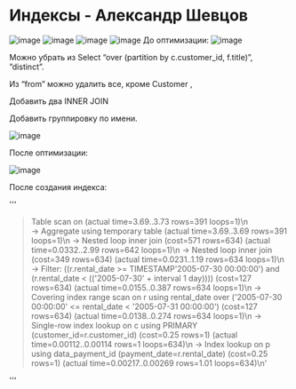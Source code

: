 # Индексы - Александр Шевцов
![image](https://github.com/aztecprod/Index/assets/25949605/b8de9c0a-c79f-4a76-99f8-b76320d8059d)
![image](https://github.com/aztecprod/Index/assets/25949605/8babeb59-9590-4ea7-96ff-9d4e65f1c59a)
![image](https://github.com/aztecprod/Index/assets/25949605/eece72a4-f882-4c98-82fd-b8971c73d4c4)
![image](https://github.com/aztecprod/Index/assets/25949605/d3784799-217f-488a-a8e3-ece99f74516d)
До оптимизации:
![image](https://github.com/aztecprod/Index/assets/25949605/94cc7f2c-fa2b-4ba5-87a9-983f7a22896a)

Можно убрать из Select “over (partition by c.customer_id, f.title)”, ”distinct”.

Из “from” можно удалить все, кроме Customer ,

Добавить два INNER JOIN

Добавить группировку по имени.

![image](https://github.com/aztecprod/Index/assets/25949605/7b95f29d-3c92-41b6-965f-cc6f613ee739)

После оптимизации:

![image](https://github.com/aztecprod/Index/assets/25949605/0d52b2d3-65cb-44f5-8ccc-0d49c5d30f20)

После создания индекса:

'''
> Table scan on <temporary>  (actual time=3.69..3.73 rows=391 loops=1)\n  
  -> Aggregate using temporary table  (actual time=3.69..3.69 rows=391 loops=1)\n
  -> Nested loop inner join  (cost=571 rows=634) (actual time=0.0332..2.99 rows=642 loops=1)\n 
  -> Nested loop inner join  (cost=349 rows=634) (actual time=0.0231..1.19 rows=634 loops=1)\n 
  -> Filter: ((r.rental_date >= TIMESTAMP\'2005-07-30 00:00:00\') and (r.rental_date < <cache>((\'2005-07-30\' + interval 1 day))))  (cost=127 rows=634) (actual time=0.0155..0.387 rows=634 loops=1)\n
  -> Covering index range scan on r using rental_date over (\'2005-07-30 00:00:00\' <= rental_date < \'2005-07-31 00:00:00\')  (cost=127 rows=634) (actual time=0.0138..0.274 rows=634 loops=1)\n
  -> Single-row index lookup on c using PRIMARY (customer_id=r.customer_id)  (cost=0.25 rows=1) (actual time=0.00112..0.00114 rows=1 loops=634)\n
  -> Index lookup on p using data_payment_id (payment_date=r.rental_date)  (cost=0.25 rows=1) (actual time=0.00217..0.00269 rows=1.01 loops=634)\n'

'''

